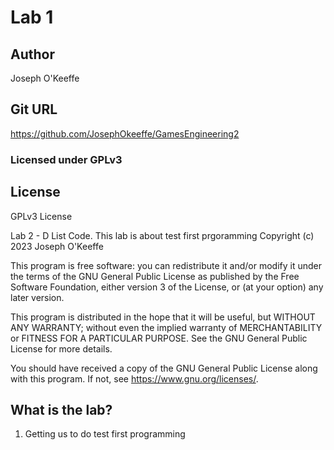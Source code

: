 # Lab 1

## Author
Joseph O'Keeffe

## Git URL
https://github.com/JosephOkeeffe/GamesEngineering2

### Licensed under GPLv3

## License

GPLv3 License

Lab 2 - D List Code. This lab is about test first prgoramming
Copyright (c) 2023 Joseph O'Keeffe

This program is free software: you can redistribute it and/or modify
it under the terms of the GNU General Public License as published by
the Free Software Foundation, either version 3 of the License, or
(at your option) any later version.

This program is distributed in the hope that it will be useful,
but WITHOUT ANY WARRANTY; without even the implied warranty of
MERCHANTABILITY or FITNESS FOR A PARTICULAR PURPOSE.  See the
GNU General Public License for more details.

You should have received a copy of the GNU General Public License
along with this program.  If not, see <https://www.gnu.org/licenses/>.


## What is the lab?
1. Getting us to do test first programming


